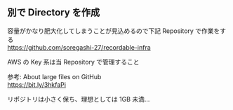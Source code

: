 ## 別で Directory を作成

容量がかなり肥大化してしまうことが見込めるので下記 Repository で作業をする \
https://github.com/soregashi-27/recordable-infra

AWS の Key 系は当 Repository で管理すること

参考: About large files on GitHub \
https://bit.ly/3hkfaPi

リポジトリは小さく保ち、理想としては 1GB 未満...
